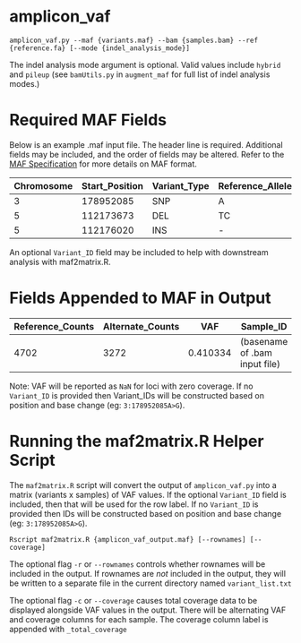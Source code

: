 amplicon_vaf
=================
```
amplicon_vaf.py --maf {variants.maf} --bam {samples.bam} --ref {reference.fa} [--mode {indel_analysis_mode}]
```

The indel analysis mode argument is optional. Valid values include `hybrid` and `pileup` (see `bamUtils.py` in `augment_maf` for full list of indel analysis modes.)

Required MAF Fields
====================
Below is an example .maf input file. The header line is required. Additional fields may be included, and the order of fields may be altered. Refer to the [MAF Specification](https://wiki.nci.nih.gov/display/TCGA/Mutation+Annotation+Format+(MAF)+Specification) for more details on MAF format.

| Chromosome | Start_Position | Variant_Type | Reference_Allele | Tumor_Seq_Allele1 | Tumor_Seq_Allele2 |
| ---------- | -------------- | ------------ | ---------------- | ----------------- | ----------------- |
|          3 |      178952085 |          SNP |                A |                 A |                 G |
|          5 |      112173673 |          DEL |               TC |                TC |                 - |
|          5 |      112176020 |          INS |                - |                 - |                AT |

An optional `Variant_ID` field may be included to help with downstream analysis with maf2matrix.R.

Fields Appended to MAF in Output
================================

| Reference_Counts | Alternate_Counts |      VAF |                     Sample_ID |
| ---------------- | ---------------- | -------- | ----------------------------- |
|             4702 |             3272 | 0.410334 | (basename of .bam input file) |

Note: VAF will be reported as `NaN` for loci with zero coverage. If no `Variant_ID` is provided
then Variant_IDs will be constructed based on position and base change (eg: `3:178952085A>G`).

Running the maf2matrix.R Helper Script
======================================
The `maf2matrix.R` script will convert the output of `amplicon_vaf.py` into a matrix (variants x samples) of VAF values.
If the optional `Variant_ID` field is included, then that will be used for the row label.  If no `Variant_ID` is provided
then IDs will be constructed based on position and base change (eg: `3:178952085A>G`).
```
Rscript maf2matrix.R {amplicon_vaf_output.maf} [--rownames] [--coverage]
```
The optional flag `-r` or `--rownames` controls whether rownames will be included in the output. If rownames are *not* included in the output, they will be written to a separate file in the current directory named `variant_list.txt`

The optional flag `-c` or `--coverage` causes total coverage data to be displayed alongside VAF values in the output.  There will be alternating VAF and coverage columns for each sample. The coverage column label is appended with `_total_coverage`
